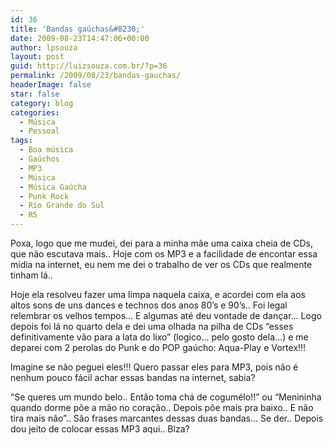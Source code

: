 ```yaml
---
id: 36
title: 'Bandas gaúchas&#8230;'
date: 2009-08-23T14:47:06+00:00
author: lpsouza
layout: post
guid: http://luizsouza.com.br/?p=36
permalink: /2009/08/23/bandas-gauchas/
headerImage: false
star: false
category: blog
categories:
  - Música
  - Pessoal
tags:
  - Boa música
  - Gaúchos
  - MP3
  - Música
  - Música Gaúcha
  - Punk Rock
  - Rio Grande do Sul
  - RS
---
```

Poxa, logo que me mudei, dei para a minha mãe uma caixa cheia de CDs, que não escutava mais.. Hoje com os MP3 e a facilidade de encontar essa midia na internet, eu nem me dei o trabalho de ver os CDs que realmente tinham lá..

Hoje ela resolveu fazer uma limpa naquela caixa, e acordei com ela aos altos sons de uns dances e technos dos anos 80&#8217;s e 90&#8217;s.. Foi legal relembrar os velhos tempos&#8230; E algumas até deu vontade de dançar&#8230; Logo depois foi lá no quarto dela e dei uma olhada na pilha de CDs &#8220;esses definitivamente vão para a lata do lixo&#8221; (logico&#8230; pelo gosto dela&#8230;) e me deparei com 2 perolas do Punk e do POP gaúcho: Aqua-Play e Vortex!!!

Imagine se não peguei eles!!! Quero passar eles para MP3, pois não é nenhum pouco fácil achar essas bandas na internet, sabia?

&#8220;Se queres um mundo belo.. Então toma chá de cogumélo!!&#8221; ou &#8220;Menininha quando dorme põe a mão no coração.. Depois põe mais pra baixo.. E não tira mais não&#8221;.. São frases marcantes dessas duas bandas&#8230; Se der.. Depois dou jeito de colocar essas MP3 aqui.. Blza?